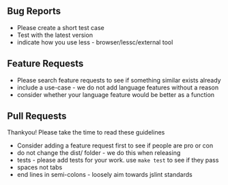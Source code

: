 ## Bug Reports

 - Please create a short test case
 - Test with the latest version
 - indicate how you use less - browser/lessc/external tool

## Feature Requests

 - Please search feature requests to see if something similar exists already
 - include a use-case - we do not add language features without a reason
 - consider whether your language feature would be better as a function

## Pull Requests

Thankyou! Please take the time to read these guidelines

 - Consider adding a feature request first to see if people are pro or con
 - do not change the dist/ folder - we do this when releasing
 - tests - please add tests for your work. use `make test` to see if they pass
 - spaces not tabs
 - end lines in semi-colons - loosely aim towards jslint standards
